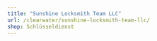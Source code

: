```yaml
---
title: "Sunshine Locksmith Team LLC"
url: /clearwater/sunshine-locksmith-team-llc/
shop: Schlüsseldienst
---
```

